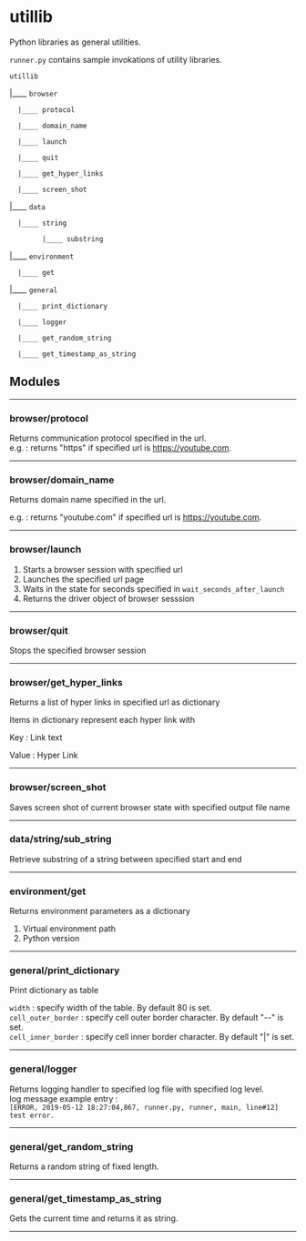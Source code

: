 # utillib

Python libraries as general utilities.

`runner.py` contains sample invokations of utility libraries.

`utillib`

|____ `browser`

      |____ protocol

      |____ domain_name

      |____ launch

      |____ quit

      |____ get_hyper_links  

      |____ screen_shot

|____ `data`

      |____ string

            |____ substring

|____ `environment`

      |____ get

|____ `general`

      |____ print_dictionary

      |____ logger

      |____ get_random_string

      |____ get_timestamp_as_string

## Modules

---

### **browser/protocol**

Returns communication protocol specified in the url.  
e.g. : returns "https" if specified url is <https://youtube.com>.

---

### **browser/domain_name**

Returns domain name specified in the url.

e.g. : returns "youtube.com" if specified url is <https://youtube.com>.

---

### **browser/launch**

1. Starts a browser session with specified url
2. Launches the specified url page
3. Waits in the state for seconds specified in `wait_seconds_after_launch`
4. Returns the driver object of browser sesssion

---

### **browser/quit**

Stops the specified browser session

---

### **browser/get_hyper_links**

Returns a list of hyper links in specified url as dictionary

Items in dictionary represent each hyper link with

Key : Link text

Value : Hyper Link

---

### **browser/screen_shot**

Saves screen shot of current browser state with specified output file name

---

### **data/string/sub_string**

Retrieve substring of a string between specified start and end

---

### **environment/get**

Returns environment parameters as a dictionary

1. Virtual environment path
2. Python version

---

### **general/print_dictionary**

Print dictionary as table

`width` : specify width of the table. By default 80 is set.  
`cell_outer_border` : specify cell outer border character. By default "--" is set.  
`cell_inner_border` : specify cell inner border character. By default "|" is set.

---

### **general/logger**

Returns logging handler to specified log file with specified log level.  
log message example entry :  
`[ERROR, 2019-05-12 18:27:04,867, runner.py, runner, main, line#12] test error.`

---

### **general/get_random_string**

Returns a random string of fixed length.

---

### **general/get_timestamp_as_string**

Gets the current time and returns it as string.

---
